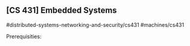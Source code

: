 ## [CS 431] Embedded Systems

#distributed-systems-networking-and-security/cs431
#machines/cs431

Prerequisities:

